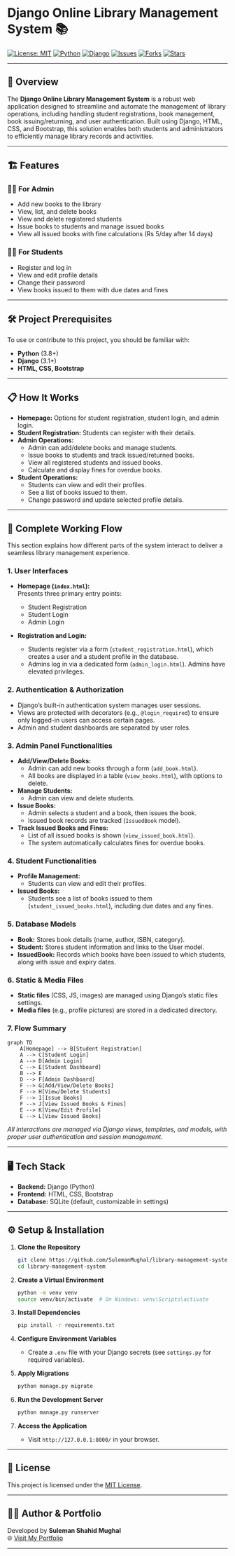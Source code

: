 # Django Online Library Management System 📚

[![License: MIT](https://img.shields.io/badge/License-MIT-green.svg)](LICENSE)
[![Python](https://img.shields.io/badge/Python-3.8%2B-blue.svg)](https://www.python.org/)
[![Django](https://img.shields.io/badge/Django-3.1+-green.svg)](https://www.djangoproject.com/)
[![Issues](https://img.shields.io/github/issues/SulemanMughal/library-management-system.svg)](https://github.com/SulemanMughal/library-management-system/issues)
[![Forks](https://img.shields.io/github/forks/SulemanMughal/library-management-system.svg)](https://github.com/SulemanMughal/library-management-system/network/members)
[![Stars](https://img.shields.io/github/stars/SulemanMughal/library-management-system.svg)](https://github.com/SulemanMughal/library-management-system/stargazers)

---

## 🚀 Overview

The **Django Online Library Management System** is a robust web application designed to streamline and automate the management of library operations, including handling student registrations, book management, book issuing/returning, and user authentication. Built using Django, HTML, CSS, and Bootstrap, this solution enables both students and administrators to efficiently manage library records and activities.

---

## 🏗️ Features

### 👩‍💼 For Admin
- Add new books to the library
- View, list, and delete books
- View and delete registered students
- Issue books to students and manage issued books
- View all issued books with fine calculations (Rs 5/day after 14 days)

### 👨‍🎓 For Students
- Register and log in
- View and edit profile details
- Change their password
- View books issued to them with due dates and fines

---

## 🛠️ Project Prerequisites

To use or contribute to this project, you should be familiar with:
- **Python** (3.8+)
- **Django** (3.1+)
- **HTML, CSS, Bootstrap**

---

## 📋 How It Works

- **Homepage:** Options for student registration, student login, and admin login.
- **Student Registration:** Students can register with their details.
- **Admin Operations:** 
  - Admin can add/delete books and manage students.
  - Issue books to students and track issued/returned books.
  - View all registered students and issued books.
  - Calculate and display fines for overdue books.
- **Student Operations:**
  - Students can view and edit their profiles.
  - See a list of books issued to them.
  - Change password and update selected profile details.

---

## 🔄 Complete Working Flow

This section explains how different parts of the system interact to deliver a seamless library management experience.

### 1. **User Interfaces**

- **Homepage (`index.html`):**  
  Presents three primary entry points:  
  - Student Registration  
  - Student Login  
  - Admin Login  

- **Registration and Login:**  
  - Students register via a form (`student_registration.html`), which creates a user and a student profile in the database.
  - Admins log in via a dedicated form (`admin_login.html`). Admins have elevated privileges.

### 2. **Authentication & Authorization**

- Django’s built-in authentication system manages user sessions.
- Views are protected with decorators (e.g., `@login_required`) to ensure only logged-in users can access certain pages.
- Admin and student dashboards are separated by user roles.

### 3. **Admin Panel Functionalities**

- **Add/View/Delete Books:**  
  - Admin can add new books through a form (`add_book.html`).  
  - All books are displayed in a table (`view_books.html`), with options to delete.
- **Manage Students:**  
  - Admin can view and delete students.
- **Issue Books:**  
  - Admin selects a student and a book, then issues the book.  
  - Issued book records are tracked (`IssuedBook` model).
- **Track Issued Books and Fines:**  
  - List of all issued books is shown (`view_issued_book.html`).  
  - The system automatically calculates fines for overdue books.

### 4. **Student Functionalities**

- **Profile Management:**  
  - Students can view and edit their profiles.
- **Issued Books:**  
  - Students see a list of books issued to them (`student_issued_books.html`), including due dates and any fines.

### 5. **Database Models**

- **Book:** Stores book details (name, author, ISBN, category).
- **Student:** Stores student information and links to the User model.
- **IssuedBook:** Records which books have been issued to which students, along with issue and expiry dates.

### 6. **Static & Media Files**

- **Static files** (CSS, JS, images) are managed using Django’s static files settings.
- **Media files** (e.g., profile pictures) are stored in a dedicated directory.

### 7. **Flow Summary**

```mermaid
graph TD
    A[Homepage] --> B[Student Registration]
    A --> C[Student Login]
    A --> D[Admin Login]
    C --> E[Student Dashboard]
    B --> E
    D --> F[Admin Dashboard]
    F --> G[Add/View/Delete Books]
    F --> H[View/Delete Students]
    F --> I[Issue Books]
    F --> J[View Issued Books & Fines]
    E --> K[View/Edit Profile]
    E --> L[View Issued Books]
```

_All interactions are managed via Django views, templates, and models, with proper user authentication and session management._

---

## 🖥️ Tech Stack

- **Backend:** Django (Python)
- **Frontend:** HTML, CSS, Bootstrap
- **Database:** SQLite (default, customizable in settings)

---

## ⚙️ Setup & Installation

1. **Clone the Repository**
   ```bash
   git clone https://github.com/SulemanMughal/library-management-system.git
   cd library-management-system
   ```

2. **Create a Virtual Environment**
   ```bash
   python -m venv venv
   source venv/bin/activate  # On Windows: venv\Scripts\activate
   ```

3. **Install Dependencies**
   ```bash
   pip install -r requirements.txt
   ```

4. **Configure Environment Variables**
   - Create a `.env` file with your Django secrets (see `settings.py` for required variables).

5. **Apply Migrations**
   ```bash
   python manage.py migrate
   ```

6. **Run the Development Server**
   ```bash
   python manage.py runserver
   ```

7. **Access the Application**
   - Visit `http://127.0.0.1:8000/` in your browser.

---

## 📝 License

This project is licensed under the [MIT License](LICENSE).

---

## 🙋‍♂️ Author & Portfolio

Developed by **Suleman Shahid Mughal**  
🌐 [Visit My Portfolio](https://sulemanshahid.me/)

---
